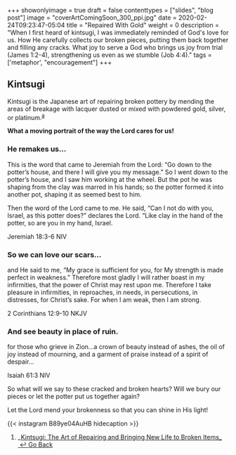 +++
showonlyimage = true
draft = false
contenttypes = ["slides", "blog post"]
image = "coverArtComingSoon_300_ppi.jpg"
date = 2020-02-24T09:23:47-05:04
title = "Repaired With Gold"
weight = 0
description = "When I first heard of kintsugi, I was immediately reminded of God's love for us. How He carefully collects our broken pieces, putting them back together and filling any cracks. What joy to serve a God who brings us joy from trial (James 1:2-4), strengthening us even as we stumble (Job 4:4)."
tags = ['metaphor', "encouragement"]
+++

## Kintsugi

Kintsugi is the Japanese art of repairing broken pottery by mending the areas of breakage with lacquer dusted or mixed with powdered gold, silver, or platinum.<sup><a class='footnote-reference' id='footnote-a-reference' href='#footnote-a'>a</a></sup>

**What a moving portrait of the way the Lord cares for us!**

### He remakes us...
<div class='bible-text'>This is the word that came to Jeremiah from the Lord: “Go down to the potter’s house, and there I will give you my message.” So I went down to the potter’s house, and I saw him working at the wheel. But the pot he was shaping from the clay was marred in his hands; so the potter formed it into another pot, shaping it as seemed best to him.

Then the word of the Lord came to me. He said, “Can I not do with you, Israel, as this potter does?” declares the Lord. “Like clay in the hand of the potter, so are you in my hand, Israel.
<p class='bible-reference'>Jeremiah 18:3-6 NIV</p>
</div>

### So we can love our scars...
<div class='bible-text'>and He said to me, “My grace is sufficient for you, for My strength is made perfect in weakness.” Therefore most gladly I will rather boast in my infirmities, that the power of Christ may rest upon me. Therefore I take pleasure in infirmities, in reproaches, in needs, in persecutions, in distresses, for Christ’s sake. For when I am weak, then I am strong.
<p class='bible-reference'>2 Corinthians 12:9-10 NKJV</p>
</div>

### And see beauty in place of ruin.
<div class='bible-text'>for those who grieve in Zion...a crown of beauty instead of ashes, the oil of joy instead of mourning, and a garment of praise instead of a spirit of despair...
<p class='bible-reference'>Isaiah 61:3 NIV</p>
</div>

So what will we say to these cracked and broken hearts? Will we bury our pieces or let the potter put us together again?

Let the Lord mend your brokenness so that you can shine in His light!


{{< instagram B89ye04AuHB hidecaption >}}
<br>
<ol class='footnotes' id='footnotes'>
<li class='footnote' id='footnote-a'>_<a href="https://www.linktv.org/shows/made-by-hand/kintsugi-the-art-of-broken-pieces">Kintsugi: The Art of Repairing and Bringing New Life to Broken Items_ </a><a class='go-back-link' href='#footnote-a-reference'>&nbsp;&#8617;&nbsp;Go Back</a></li>
</ol>